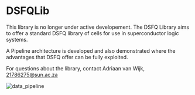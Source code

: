 # DSFQLib
This library is no longer under active developement.
The DSFQ Library aims to offer a standard DSFQ library of cells for use in superconductor logic systems.

A Pipeline architecture is developed and also demonstrated where the advantages that DSFQ offer can be fully exploited.


For questions about the library, contact Adriaan van Wijk, 21786275@sun.ac.za

![data_pipeline](https://user-images.githubusercontent.com/48274045/158791107-b167d8cc-780a-45b9-b5a7-13355c956a76.png)


